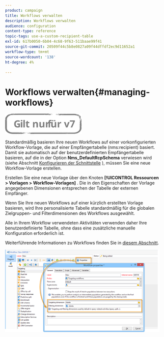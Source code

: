 ```yaml
---
product: campaign
title: Workflows verwalten
description: Workflows verwalten
audience: configuration
content-type: reference
topic-tags: use-a-custom-recipient-table
exl-id: 617b0050-6b04-4c68-9f63-511baae99f41
source-git-commit: 20509f44c5b8e0827a09f44dffdf2ec9d11652a1
workflow-type: tm+mt
source-wordcount: '138'
ht-degree: 4%

---
```


# Workflows verwalten{#managing-workflows}

![](../../assets/v7-only.svg)

Standardmäßig basieren Ihre neuen Workflows auf einer vorkonfigurierten Workflow-Vorlage, die auf einer Empfängertabelle (nms:recipient) basiert. Damit sie automatisch auf der benutzerdefinierten Empfängertabelle basieren, auf die in der Option **Nms_DefaultRcpSchema** verwiesen wird (siehe Abschnitt [Konfigurieren der Schnittstelle](../../configuration/using/configuring-the-interface.md) ), müssen Sie eine neue Workflow-Vorlage erstellen.

Erstellen Sie eine neue Vorlage über den Knoten **[!UICONTROL Ressourcen > Vorlagen > Workflow-Vorlagen]** . Die in den Eigenschaften der Vorlage angegebenen Dimensionen entsprechen der Tabelle der externen Empfänger.

Wenn Sie Ihre neuen Workflows auf einer kürzlich erstellten Vorlage basieren, wird Ihre personalisierte Tabelle standardmäßig für die globalen Zielgruppen- und Filterdimensionen des Workflows ausgewählt.

Alle in Ihrem Workflow verwendeten Aktivitäten verwenden daher Ihre benutzerdefinierte Tabelle, ohne dass eine zusätzliche manuelle Konfiguration erforderlich ist.

Weiterführende Informationen zu Workflows finden Sie in [diesem Abschnitt](../../workflow/using/about-workflows.md).

![](assets/cfg_external_table_workflow.png)
